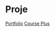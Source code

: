 # Proje

<a href="training-html-css-wheat.vercel.app/">Portfolio</a>
<a href="https://training-html-css-pftj.vercel.app/">Course Plus</a>
